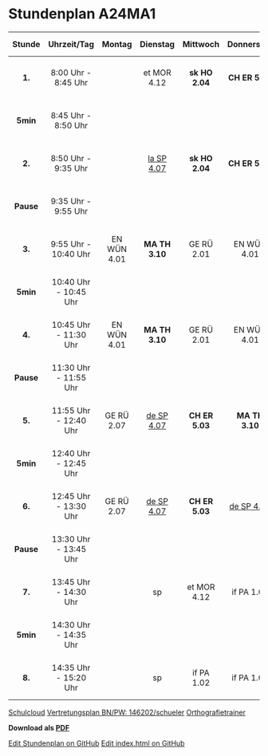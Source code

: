 # Stundenplan A24MA1

Stunde|Uhrzeit/Tag|Montag|Dienstag|Mittwoch|Donnerstag|Freitag|Hitze-Zeiten|Hitze-Stunden
:-:|:-:|:-:|:-:|:-:|:-:|:-:|-:|-:
**1.**|8:00 Uhr - 8:45 Uhr||et MOR 4.12|**sk HO 2.04**|**CH ER 5.03**|**MA TH 3.10**|8:00 Uhr - 8:35 Uhr|1.
**5min**|8:45 Uhr - 8:50 Uhr||||||8:35 Uhr - 8:40 Uhr|5min
**2.**|8:50 Uhr - 9:35 Uhr||[la SP 4.07](https://navigium.de/latein-woerterbuch.html)|**sk HO 2.04**|**CH ER 5.03**|**MA TH 3.10**|8:40 Uhr - 9:15 Uhr|2.
**Pause**|9:35 Uhr - 9:55 Uhr||||||9:15 Uhr - 9:20 Uhr|5min
**3.**|9:55 Uhr - 10:40 Uhr|EN WÜN 4.01|**MA TH 3.10**|GE RÜ 2.01|EN WÜN 4.01|mu DA 5.01|9:20 Uhr - 9:55 Uhr|3.
**5min**|10:40 Uhr - 10:45 Uhr||||||9:55 Uhr - 10:10 Uhr|Pause
**4.**|10:45 Uhr - 11:30 Uhr|EN WÜN 4.01|**MA TH 3.10**|GE RÜ 2.01|EN WÜN 4.01|mu DA 5.01|10:10 Uhr - 10:45 Uhr|4.
**Pause**|11:30 Uhr - 11:55 Uhr||||||10:45 Uhr - 10:50 Uhr|5min
**5.**|11:55 Uhr - 12:40 Uhr|GE RÜ 2.07|[de SP 4.07](https://orthografietrainer.net/schueler/index.php)|**CH ER 5.03**|**MA TH 3.10**|[la SP 4.07](https://navigium.de/latein-woerterbuch.html)|10:50 Uhr - 11:25 Uhr|5.
**5min**|12:40 Uhr - 12:45 Uhr||||||11:25 Uhr - 11:45 Uhr|Pause
**6.**|12:45 Uhr - 13:30 Uhr|GE RÜ 2.07|[de SP 4.07](https://orthografietrainer.net/schueler/index.php)|**CH ER 5.03**|[de SP 4.07](https://orthografietrainer.net/schueler/index.php)|[la SP 4.07](https://navigium.de/latein-woerterbuch.html)|11:45 Uhr - 12:20 Uhr|6.
**Pause**|13:30 Uhr - 13:45 Uhr||||||12:20 Uhr - 12:25 Uhr|5min
**7.**|13:45 Uhr - 14:30 Uhr||sp|et MOR 4.12|if PA 1.02||12:25 Uhr - 12:55 Uhr|7.
**5min**|14:30 Uhr - 14:35 Uhr||||||12:55 Uhr - 13:00 Uhr|5min
**8.**|14:35 Uhr - 15:20 Uhr||sp|if PA 1.02|if PA 1.02||13:00 Uhr - 13:30 Uhr|8.

<!---
[Aktuelle Kalender-Wochen-Nummer](https://aktuelle-kalenderwoche.org)
-->
[Schulcloud](https://www.schulportal-thueringen.de/cas/login?service=https%3A%2F%2Fschulcloud-thueringen.de%2Ftsp-login)
[Vertretungsplan BN/PW: 146202/schueler](https://dsbmobile.de)
[Orthografietrainer](https://orthografietrainer.net/schueler/index.php)

<!---
## Kalender

Ferien|Datum|Wochentag|Ereignis
-|-|:-:|-:
**Sommerferien**|**16.07.2022-28.08.2022**|**Sa-So**|**Ferien**
<br>
-->
**Download als [PDF](/pdf)**


[Edit Stundenplan on GitHub](https://github.com/Zoey2936/Stundenplan/edit/main/files/Stundenplan.md)
[Edit index.html on GitHub](https://github.com/Zoey2936/Stundenplan/edit/main/index.html)
